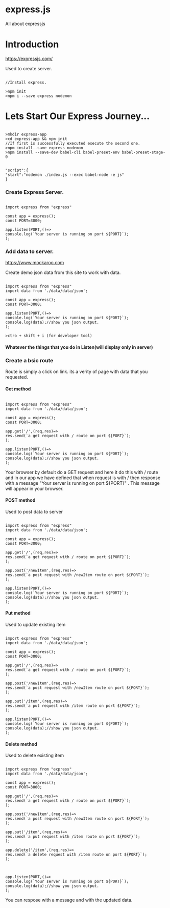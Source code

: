# express.js
All about expressjs

# Introduction 
https://expressjs.com/

Used to create server.



```node

//Install express.

>npm init
>npm i --save express nodemon 

```


# Lets Start Our Express Journey...


```node

>mkdir express-app
>cd express-app && npm init
//If first is successfully executed execute the second one.
>npm install--save express nodemon
>npm install --save-dev babel-cli babel-preset-env babel-preset-stage-0

```

```node

"script":{
"start":"nodemon ./index.js --exec babel-node -e js"
}
```


### Create Express Server.


```node

import express from "express"

const app = express();
const PORT=3000;

app.listen(PORT,()=>
console.log(`Your server is running on port ${PORT}`);
);
```



### Add data to server.

https://www.mockaroo.com

Create demo json data from this site to work with data. 


```node

import express from "express"
import data from './data/data/json';

const app = express();
const PORT=3000;

app.listen(PORT,()=>
console.log(`Your server is running on port ${PORT}`);
console.log(data);//show you json output.
);

```

```node
>ctro + shift + i (for developer tool)

```

#### Whatever the things that you do in Listen(will display only in server)


### Create a bsic route

Route is simply a click on link. its a verity of page with data that you requested.


#### Get method

```node

import express from "express"
import data from './data/data/json';

const app = express();
const PORT=3000;

app.get('/',(req,res)=>
res.send(`a get request with / route on port ${PORT}`);
);

app.listen(PORT,()=>
console.log(`Your server is running on port ${PORT}`);
console.log(data);//show you json output.
);

```

Your browser by default do a GET request and here it do this with / route and in our app we have defined that when request is with / then response with a message "Your server is running on port ${PORT}" . This message will appear in your browser.


#### POST method
Used to post data to server

```node

import express from "express"
import data from './data/data/json';

const app = express();
const PORT=3000;

app.get('/',(req,res)=>
res.send(`a get request with / route on port ${PORT}`);
);

app.post('/newItem',(req,res)=>
res.send(`a post request with /newItem route on port ${PORT}`);
);

app.listen(PORT,()=>
console.log(`Your server is running on port ${PORT}`);
console.log(data);//show you json output.
);

```

#### Put method
Used to update existing item 



```node

import express from "express"
import data from './data/data/json';

const app = express();
const PORT=3000;

app.get('/',(req,res)=>
res.send(`a get request with / route on port ${PORT}`);
);

app.post('/newItem',(req,res)=>
res.send(`a post request with /newItem route on port ${PORT}`);
);

app.put('/item',(req,res)=>
res.send(`a put request with /item route on port ${PORT}`);
);

app.listen(PORT,()=>
console.log(`Your server is running on port ${PORT}`);
console.log(data);//show you json output.
);

```





#### Delete method
Used to delete existing item 



```node

import express from "express"
import data from './data/data/json';

const app = express();
const PORT=3000;

app.get('/',(req,res)=>
res.send(`a get request with / route on port ${PORT}`);
);

app.post('/newItem',(req,res)=>
res.send(`a post request with /newItem route on port ${PORT}`);
);

app.put('/item',(req,res)=>
res.send(`a put request with /item route on port ${PORT}`);
);

app.delete('/item',(req,res)=>
res.send(`a delete request with /item route on port ${PORT}`);
);



app.listen(PORT,()=>
console.log(`Your server is running on port ${PORT}`);
console.log(data);//show you json output.
);

```

You can respose with a message and with the updated data.




















